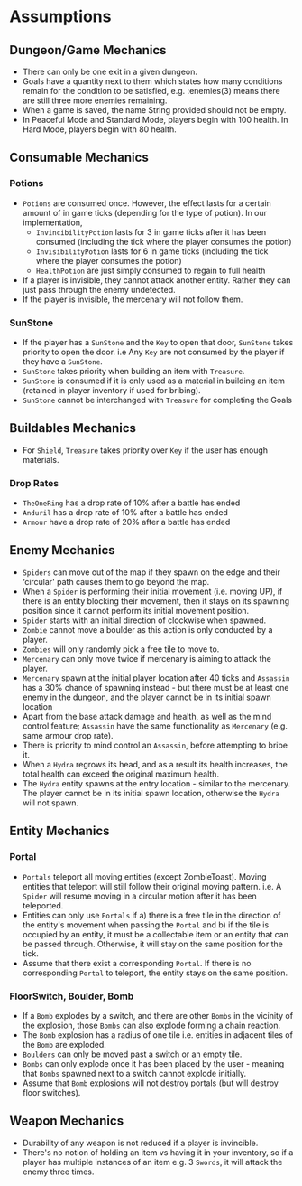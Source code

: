 # Assumptions
## Dungeon/Game Mechanics
* There can only be one exit in a given dungeon.
* Goals have a quantity next to them which states how many conditions remain for the condition to be satisfied, e.g. :enemies(3) means there are still three more enemies remaining.
* When a game is saved, the name String provided should not be empty.
* In Peaceful Mode and Standard Mode, players begin with 100 health. In Hard Mode, players begin with 80 health.

## Consumable Mechanics
### Potions
* `Potions` are consumed once. However, the effect lasts for a certain amount of in game ticks (depending for the type of potion). In our implementation,
  - `InvincibilityPotion` lasts for 3 in game ticks after it has been consumed (including the tick where the player consumes the potion)
  - `InvisibilityPotion` lasts for 6 in game ticks (including the tick where the player consumes the potion)
  - `HealthPotion` are just simply consumed to regain to full health
* If a player is invisible, they cannot attack another entity. Rather they can just pass through the enemy undetected.
* If the player is invisible, the mercenary will not follow them.

### SunStone
* If the player has a `SunStone` and the `Key` to open that door, `SunStone` takes priority to open the door. i.e Any `Key` are not consumed by the player if they have a `SunStone`.
* `SunStone` takes priority when building an item with `Treasure`.
* `SunStone` is consumed if it is only used as a material in building an item (retained in player inventory if used for bribing).
* `SunStone` cannot be interchanged with `Treasure` for completing the Goals

## Buildables Mechanics
* For `Shield`, `Treasure` takes priority over `Key` if the user has enough materials.
### Drop Rates
* `TheOneRing` has a drop rate of 10% after a battle has ended
* `Anduril` has a drop rate of 10% after a battle has ended
* `Armour` have a drop rate of 20% after a battle has ended
## Enemy Mechanics
* `Spiders` can move out of the map if they spawn on the edge and their ‘circular' path causes them to go beyond the map.
* When a `Spider` is performing their initial movement (i.e. moving UP), if there is an entity blocking their movement, then it stays on its spawning position since it cannot perform its initial movement position.
* `Spider` starts with an initial direction of clockwise when spawned.
* `Zombie` cannot move a boulder as this action is only conducted by a player.
* `Zombies` will only randomly pick a free tile to move to.
* `Mercenary` can only move twice if mercenary is aiming to attack the player.
* `Mercenary` spawn at the initial player location after 40 ticks and `Assassin` has a 30% chance of spawning instead - but there must be at least one enemy in the dungeon, and the player cannot be in its initial spawn location
* Apart from the base attack damage and health, as well as the mind control feature; `Assassin` have the same functionality as `Mercenary` (e.g. same armour drop rate).
* There is priority to mind control an `Assassin`, before attempting to bribe it.
* When a `Hydra` regrows its head, and as a result its health increases, the total health can exceed the original maximum health.
* The `Hydra` entity spawns at the entry location - similar to the mercenary. The player cannot be in its initial spawn location, otherwise the `Hydra` will not spawn.
## Entity Mechanics
### Portal
* `Portals` teleport all moving entities (except ZombieToast). Moving entities that teleport will still follow their original moving pattern. i.e. A `Spider` will resume moving in a circular motion after it has been teleported.
* Entities can only use `Portals` if a) there is a free tile in the direction of the entity's movement when passing the `Portal` and b) if the tile is occupied by an entity, it must be a collectable item or an entity that can be passed through. Otherwise, it will stay on the same position for the tick.
* Assume that there exist a corresponding `Portal`. If there is no corresponding `Portal` to teleport, the entity stays on the same position.

### FloorSwitch, Boulder, Bomb
* If a `Bomb` explodes by a switch, and there are other `Bombs` in the vicinity of the explosion, those `Bombs` can also explode forming a chain reaction.
* The `Bomb` explosion has a radius of one tile i.e. entities in adjacent tiles of the `Bomb` are exploded.
* `Boulders` can only be moved past a switch or an empty tile.
* `Bombs` can only explode once it has been placed by the user - meaning that `Bombs` spawned next to a switch cannot explode initially.
* Assume that `Bomb` explosions will not destroy portals (but will destroy floor switches).

## Weapon Mechanics
* Durability of any weapon is not reduced if a player is invincible.
* There's no notion of holding an item vs having it in your inventory, so if a player has multiple instances of an item e.g. 3 `Swords`, it will attack the enemy three times.
